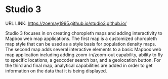 # Studio 3

URL LINK: https://zoemay1995.github.io/studio3.github.io/

Studio 3 focuses in on creating choropleth maps and adding interactivity to Mapbox web map applications. The first map is a customized choropleth map style that can be used as a style basis for population density maps. The second map adds several interactive elements to a basic Mapbox web map application including adding zoom-in/zoom-out capability, ability to fly to specific locations, a geocoder search bar, and a geolocation button. For the third and final map, analytical capabilities are added in order to get information on the data that it is being displayed.
